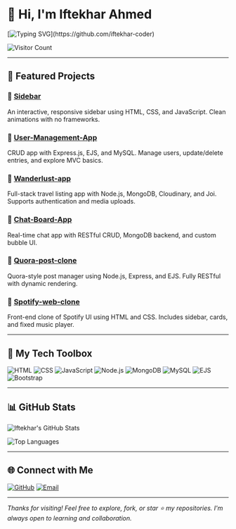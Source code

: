 # 👋 Hi, I'm Iftekhar Ahmed

[![Typing SVG](https://readme-typing-svg.herokuapp.com?font=Fira+Code&size=22&duration=3000&pause=500&color=1DBF73&vCenter=true&width=435&lines=Hi%2C+I'm+Iftekhar+Ahmed!;Full-Stack+Web+Developer;)](https://github.com/iftekhar-coder)

![Visitor Count](https://komarev.com/ghpvc/?username=iftekhar-coder&color=blue)

---

## 🚀 Featured Projects

### 🔹 [Sidebar](https://github.com/iftekhar-coder/Sidebar)
An interactive, responsive sidebar using HTML, CSS, and JavaScript. Clean animations with no frameworks.

### 🔹 [User-Management-App](https://github.com/iftekhar-coder/User-Management-App)
CRUD app with Express.js, EJS, and MySQL. Manage users, update/delete entries, and explore MVC basics.

### 🔹 [Wanderlust-app](https://github.com/iftekhar-coder/Wanderlust-app)
Full-stack travel listing app with Node.js, MongoDB, Cloudinary, and Joi. Supports authentication and media uploads.

### 🔹 [Chat-Board-App](https://github.com/iftekhar-coder/Chat-Board-App)
Real-time chat app with RESTful CRUD, MongoDB backend, and custom bubble UI.

### 🔹 [Quora-post-clone](https://github.com/iftekhar-coder/Quora-post-clone)
Quora-style post manager using Node.js, Express, and EJS. Fully RESTful with dynamic rendering.

### 🔹 [Spotify-web-clone](https://github.com/iftekhar-coder/Spotify-web-clone)
Front-end clone of Spotify UI using HTML and CSS. Includes sidebar, cards, and fixed music player.

---

## 🧰 My Tech Toolbox

![HTML](https://img.shields.io/badge/-HTML5-E34F26?style=for-the-badge&logo=html5&logoColor=white)
![CSS](https://img.shields.io/badge/-CSS3-1572B6?style=for-the-badge&logo=css3)
![JavaScript](https://img.shields.io/badge/-JavaScript-F7DF1E?style=for-the-badge&logo=javascript&logoColor=black)
![Node.js](https://img.shields.io/badge/-Node.js-339933?style=for-the-badge&logo=node.js&logoColor=white)
![MongoDB](https://img.shields.io/badge/-MongoDB-4EA94B?style=for-the-badge&logo=mongodb)
![MySQL](https://img.shields.io/badge/-MySQL-00758F?style=for-the-badge&logo=mysql&logoColor=white)
![EJS](https://img.shields.io/badge/-EJS-ffc107?style=for-the-badge&logo=ejs&logoColor=black)
![Bootstrap](https://img.shields.io/badge/-Bootstrap-7952B3?style=for-the-badge&logo=bootstrap)

---

## 📊 GitHub Stats

![Iftekhar's GitHub Stats](https://github-readme-stats.vercel.app/api?username=iftekhar-coder&show_icons=true&theme=radical)

![Top Languages](https://github-readme-stats.vercel.app/api/top-langs/?username=iftekhar-coder&layout=compact&theme=radical)

---

## 🌐 Connect with Me

[![GitHub](https://img.shields.io/badge/GitHub-100000?style=for-the-badge&logo=github&logoColor=white)](https://github.com/iftekhar-coder)
[![Email](https://img.shields.io/badge/Email-D14836?style=for-the-badge&logo=gmail&logoColor=white)](mailto:iftekharahmedansari99@gmail.com)

---

_Thanks for visiting! Feel free to explore, fork, or star ⭐ my repositories. I'm always open to learning and collaboration._

